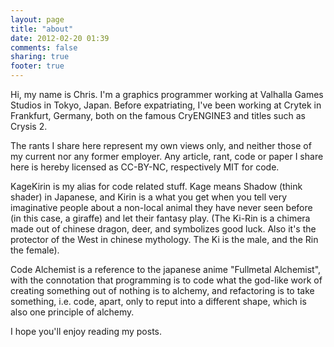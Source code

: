 ```yaml
---
layout: page
title: "about"
date: 2012-02-20 01:39
comments: false
sharing: true
footer: true
---
```


Hi, my name is Chris. I'm a graphics programmer working at Valhalla Games Studios in Tokyo, Japan. Before expatriating, I've been working at Crytek in Frankfurt, Germany, both on the famous CryENGINE3 and titles such as Crysis 2.

The rants I share here represent my own views only, and neither those of my current nor any former employer.
Any article, rant, code or paper I share here is hereby licensed as CC-BY-NC, respectively MIT for code.

KageKirin is my alias for code related stuff. Kage means Shadow (think shader) in Japanese,
and Kirin is a what you get when you tell very imaginative people about a non-local animal they have never seen before (in this case, a giraffe) and let their fantasy play.
(The Ki-Rin is a chimera made out of chinese dragon, deer, and symbolizes good luck. Also it's the protector of the West in chinese mythology. The Ki is the male, and the Rin the female).

Code Alchemist is a reference to the japanese anime "Fullmetal Alchemist", with the connotation that programming is to code what the god-like work of creating something out of nothing is to alchemy,
and refactoring is to take something, i.e. code, apart, only to reput into a different shape, which is also one principle of alchemy.

I hope you'll enjoy reading my posts.

